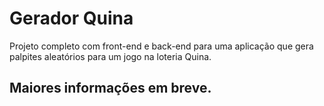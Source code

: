 # Gerador Quina

Projeto completo com front-end e back-end para uma aplicação que gera palpites aleatórios para um jogo na loteria Quina.

## Maiores informações em breve.
